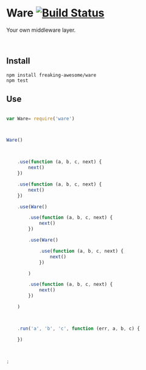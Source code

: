 # Ware [![Build Status](https://travis-ci.org/freaking-awesome/ware.svg)](https://travis-ci.org/freaking-awesome/ware.svg)

Your own middleware layer.

 
## Install
```
npm install freaking-awesome/ware
npm test
```


## Use
```javascript

var Ware= require('ware')



Ware()



    .use(function (a, b, c, next) {
        next()
    })

    .use(function (a, b, c, next) {
        next()
    })

    .use(Ware()

        .use(function (a, b, c, next) {
            next()
        })

        .use(Ware()

            .use(function (a, b, c, next) {
                next()
            })

        )

        .use(function (a, b, c, next) {
            next()
        })

    )



    .run('a', 'b', 'c', function (err, a, b, c) {

    })



;

```
